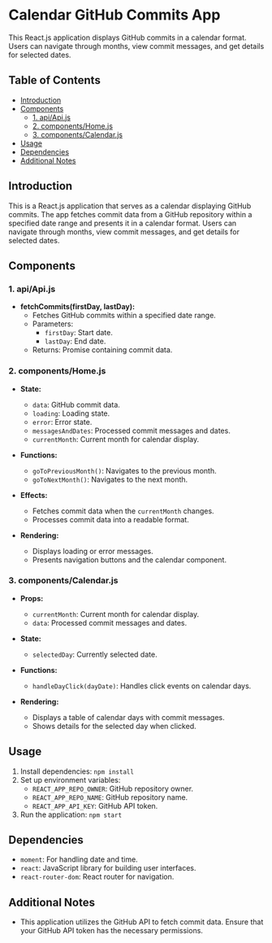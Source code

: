 # Calendar GitHub Commits App

This React.js application displays GitHub commits in a calendar format. Users can navigate through months, view commit messages, and get details for selected dates.

## Table of Contents

- [Introduction](#introduction)
- [Components](#components)
  - [1. api/Api.js](#1-apiapijs)
  - [2. components/Home.js](#2-componentshomejs)
  - [3. components/Calendar.js](#3-componentscalendarjs)
- [Usage](#usage)
- [Dependencies](#dependencies)
- [Additional Notes](#additional-notes)

## Introduction

This is a React.js application that serves as a calendar displaying GitHub commits. The app fetches commit data from a GitHub repository within a specified date range and presents it in a calendar format. Users can navigate through months, view commit messages, and get details for selected dates.

## Components

### 1. api/Api.js

- **fetchCommits(firstDay, lastDay):** 
  - Fetches GitHub commits within a specified date range.
  - Parameters:
    - `firstDay`: Start date.
    - `lastDay`: End date.
  - Returns: Promise containing commit data.

### 2. components/Home.js

- **State:**
  - `data`: GitHub commit data.
  - `loading`: Loading state.
  - `error`: Error state.
  - `messagesAndDates`: Processed commit messages and dates.
  - `currentMonth`: Current month for calendar display.

- **Functions:**
  - `goToPreviousMonth()`: Navigates to the previous month.
  - `goToNextMonth()`: Navigates to the next month.

- **Effects:**
  - Fetches commit data when the `currentMonth` changes.
  - Processes commit data into a readable format.

- **Rendering:**
  - Displays loading or error messages.
  - Presents navigation buttons and the calendar component.

### 3. components/Calendar.js

- **Props:**
  - `currentMonth`: Current month for calendar display.
  - `data`: Processed commit messages and dates.

- **State:**
  - `selectedDay`: Currently selected date.

- **Functions:**
  - `handleDayClick(dayDate)`: Handles click events on calendar days.

- **Rendering:**
  - Displays a table of calendar days with commit messages.
  - Shows details for the selected day when clicked.

## Usage

1. Install dependencies: `npm install`
2. Set up environment variables:
   - `REACT_APP_REPO_OWNER`: GitHub repository owner.
   - `REACT_APP_REPO_NAME`: GitHub repository name.
   - `REACT_APP_API_KEY`: GitHub API token.
3. Run the application: `npm start`

## Dependencies

- `moment`: For handling date and time.
- `react`: JavaScript library for building user interfaces.
- `react-router-dom`: React router for navigation.

## Additional Notes

- This application utilizes the GitHub API to fetch commit data. Ensure that your GitHub API token has the necessary permissions.

